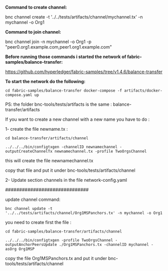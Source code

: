 **Command to create channel:** 

bnc channel create -t '../../tests/artifacts/channel/mychannel.tx' -n mychannel -o Org1

**Command to join channel:**

bnc channel join -n mychannel -o Org1 -p "peer0.org1.example.com,peer1.org1.example.com"

**Before running those commands i started the network of fabric-samples/balance-transfer:**

https://github.com/hyperledger/fabric-samples/tree/v1.4.6/balance-transfer


**To start the network do the following:**

`cd fabric-samples/balance-transfer
docker-compose -f artifacts/docker-compose.yaml up`

PS: the folder bnc-tools/tests/artifacts is the same : balance-transfer/artifacts

If you want to create a new channel with a new name you have to do :

1- create the file newname.tx : 

`cd balance-transfer/artifacts/channel`

`../../../bin/configtxgen -channelID newnamechannel -outputCreateChannelTx newnamechannel.tx -profile TwoOrgsChannel`

this will create the file newnamechannel.tx

copy that file and put it under bnc-tools/tests/artifacts/channel

2- Update section channels in the file network-config.yaml

##############################

update channel command: 

`bnc channel update -t '../../tests/artifacts/channel/Org1MSPanchors.tx' -n mychannel -o Org1`

you need to create first the file :

`cd fabric-samples/balance-transfer/artifacts/channel`

`../../../bin/configtxgen -profile TwoOrgsChannel -outputAnchorPeersUpdate ./Org1MSPanchors.tx -channelID mychannel -asOrg Org1MSP`

copy the file Org1MSPanchors.tx and put it under bnc-tools/tests/artifacts/channel